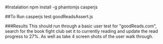 #Instalation
  npm install -g phantomjs casperjs

##To Run
  casperjs test goodReadsAssert.js

###Results
  This should run through a basic user test for "goodReads.com", search for
  the book fight club set it to currently reading and update the read progress
  to 27%. As well as take 4 screen shots of the user walk through.
